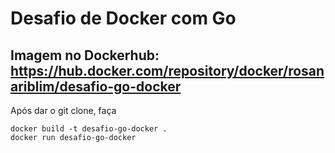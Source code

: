 # Desafio de Docker com Go

## Imagem no Dockerhub: https://hub.docker.com/repository/docker/rosanariblim/desafio-go-docker

Após dar o git clone, faça
```
docker build -t desafio-go-docker .
docker run desafio-go-docker
```
